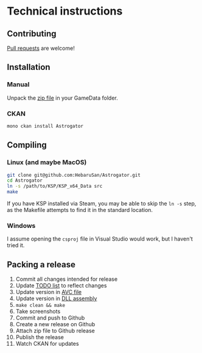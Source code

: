 # Technical instructions

## Contributing

[Pull requests](https://github.com/HebaruSan/Astrogator/pulls) are welcome!

## Installation

### Manual

Unpack the [zip file](https://github.com/HebaruSan/Astrogator/releases) in your GameData folder.

### CKAN

```sh
mono ckan install Astrogator
```

## Compiling

### Linux (and maybe MacOS)

```sh
git clone git@github.com:HebaruSan/Astrogator.git
cd Astrogator
ln -s /path/to/KSP/KSP_x64_Data src
make
```

If you have KSP installed via Steam, you may be able to skip the `ln -s` step, as the Makefile attempts to find it in the standard location.

### Windows

I assume opening the `csproj` file in Visual Studio would work, but I haven't tried it.

## Packing a release

1. Commit all changes intended for release
2. Update [TODO list](TODO.md) to reflect changes
3. Update version in [AVC file](Astrogator.version)
4. Update version in [DLL assembly](src/Properties/AssemblyInfo.cs)
5. `make clean && make`
6. Take screenshots
7. Commit and push to Github
8. Create a new release on Github
9. Attach zip file to Github release
10. Publish the release
11. Watch CKAN for updates
